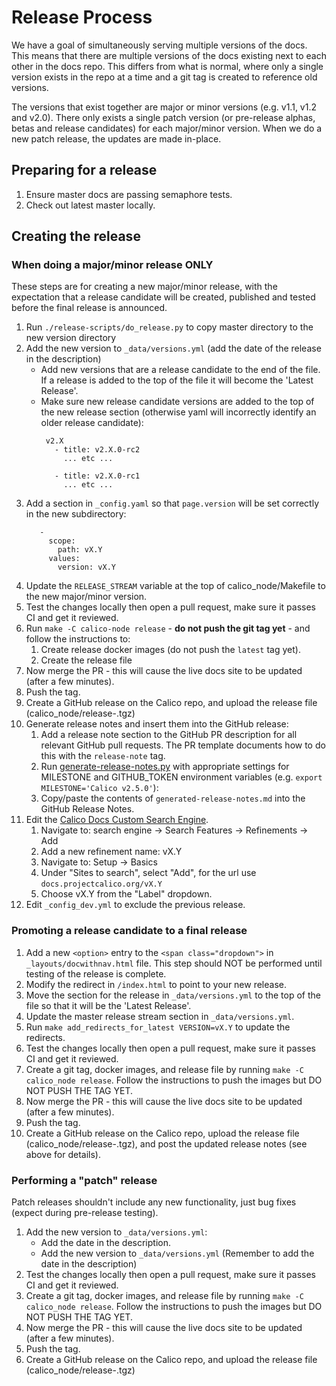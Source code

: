 # Release Process
We have a goal of simultaneously serving multiple versions of the docs. This
means that there are multiple versions of the docs existing next to each other
in the docs repo. This differs from what is normal, where only a single version
exists in the repo at a time and a git tag is created to reference old versions.

The versions that exist together are major or minor versions (e.g. v1.1, v1.2
and v2.0). There only exists a single patch version (or pre-release
alphas, betas and release candidates) for each major/minor version. When
we do a new patch release, the updates are made in-place.

## Preparing for a release
1. Ensure master docs are passing semaphore tests.
1. Check out latest master locally.

## Creating the release
### When doing a major/minor release ONLY
These steps are for creating a new major/minor release, with the expectation
that a release candidate will be created, published and tested before the final
release is announced.

1. Run `./release-scripts/do_release.py` to copy master directory to the new version directory
1. Add the new version to `_data/versions.yml` (add the date of the release in the description)
   - Add new versions that are a release candidate to the end of the file.
     If a release is added to the top of the file it will become the 'Latest Release'.
   - Make sure new release candidate versions are added to the top of the new release section (otherwise
     yaml will incorrectly identify an older release candidate):
     ```
      v2.X
        - title: v2.X.0-rc2
          ... etc ...

        - title: v2.X.0-rc1
          ... etc ...
     ```
1. Add a section in `_config.yaml` so that `page.version` will be set correctly in the new subdirectory:
    ```
       -
         scope:
           path: vX.Y
         values:
           version: vX.Y
    ```
1. Update the `RELEASE_STREAM` variable at the top of calico_node/Makefile to the new major/minor version.
1. Test the changes locally then open a pull request, make sure it passes CI and get it reviewed.
1. Run `make -C calico-node release` - **do not push the git tag yet** - and follow the instructions to:
   1. Create release docker images (do not push the `latest` tag yet).
   1. Create the release file
1. Now merge the PR - this will cause the live docs site to be updated (after a few minutes).
1. Push the tag.
1. Create a GitHub release on the Calico repo, and upload the release file (calico_node/release-<VERSION>.tgz)
1. Generate release notes and insert them into the GitHub release:
   1. Add a release note section to the GitHub PR description for all relevant GitHub pull requests. The PR template
      documents how to do this with the `release-note` tag.
   1. Run [generate-release-notes.py](https://github.com/tigera/process/blob/master/releases/generate-release-notes.py)
      with appropriate settings for MILESTONE and GITHUB_TOKEN environment variables (e.g. `export MILESTONE='Calico v2.5.0'`):
   1. Copy/paste the contents of `generated-release-notes.md` into the GitHub Release Notes.
1. Edit the [Calico Docs Custom Search Engine](https://cse.google.com/).
   1. Navigate to: search engine -> Search Features -> Refinements -> Add
   1. Add a new refinement name: vX.Y
   1. Navigate to: Setup -> Basics
   1. Under "Sites to search", select "Add", for the url use `docs.projectcalico.org/vX.Y`
   1. Choose vX.Y from the "Label" dropdown.
1. Edit `_config_dev.yml` to exclude the previous release.

### Promoting a release candidate to a final release
1. Add a new `<option>` entry to the `<span class="dropdown">` in `_layouts/docwithnav.html` file. This step should NOT be performed until testing of the release is complete.
1. Modify the redirect in `/index.html` to point to your new release.
1. Move the section for the release in `_data/versions.yml` to the top of the file so that it will be the 'Latest Release'.
1. Update the master release stream section in `_data/versions.yml`.
1. Run `make add_redirects_for_latest VERSION=vX.Y` to update the redirects.
1. Test the changes locally then open a pull request, make sure it passes CI and get it reviewed.
1. Create a git tag, docker images, and release file by running `make -C calico_node release`.
   Follow the instructions to push the images but DO NOT PUSH THE TAG YET.
1. Now merge the PR - this will cause the live docs site to be updated (after a few minutes).
1. Push the tag.
1. Create a GitHub release on the Calico repo, upload the release file (calico_node/release-<VERSION>.tgz), and post the updated
   release notes (see above for details).

### Performing a "patch" release
Patch releases shouldn't include any new functionality, just bug fixes (expect during pre-release testing).
1. Add the new version to `_data/versions.yml`:
   - Add the date in the description.
   - Add the new version to `_data/versions.yml` (Remember to add the date in the description)
1. Test the changes locally then open a pull request, make sure it passes CI and get it reviewed.
1. Create a git tag, docker images, and release file by running `make -C calico_node release`. Follow the instructions to push the images but DO NOT PUSH THE TAG YET.
1. Now merge the PR - this will cause the live docs site to be updated (after a few minutes).
1. Push the tag.
1. Create a GitHub release on the Calico repo, and upload the release file (calico_node/release-<VERSION>.tgz)
